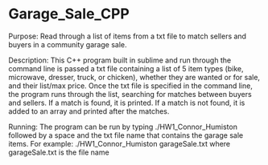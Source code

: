 # Garage_Sale_CPP

Purpose: Read through a list of items from a txt file to match sellers and buyers in a community garage sale. 

Description: This C++ program built in sublime and run through the command line is passed a txt file containing a list of 5 item types (bike, microwave, dresser, truck, or chicken), whether they are wanted or for sale, and their list/max price. Once the txt file is specified in the command line, the program runs through the list, searching for matches between buyers and sellers. If a match is found, it is printed. If a match is not found, it is added to an array and printed after the matches. 

Running: The program can be run by typing ./HW1_Connor_Humiston followed by a space and the txt file name that contains the garage sale items.
	For example:
		./HW1_Connor_Humiston garageSale.txt where garageSale.txt is the file name
